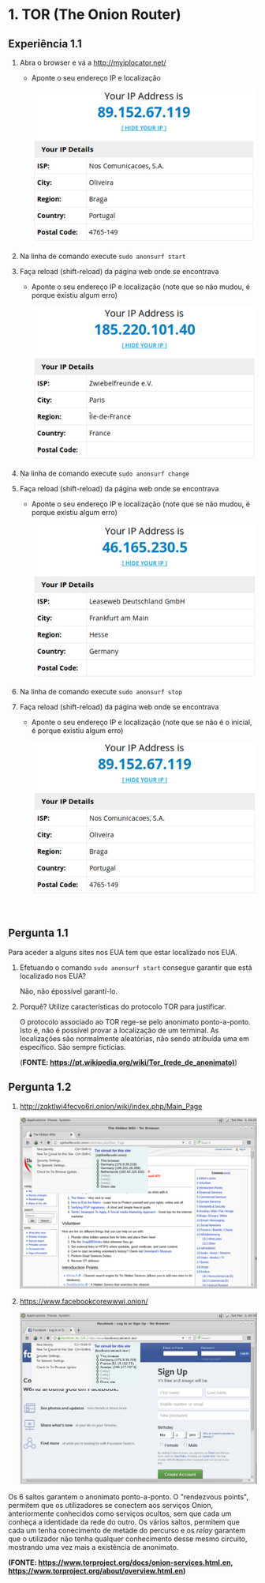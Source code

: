 # 1. TOR (The Onion Router)

## Experiência 1.1

1. Abra o browser e vá a http://myiplocator.net/

   - Aponte o seu endereço IP e localização

        ![alt text](imgs/1.png "IP inicial")


2. Na linha de comando execute ```sudo anonsurf start```

3. Faça reload (shift-reload) da página web onde se encontrava

    - Aponte o seu endereço IP e localização (note que se não mudou, é porque existiu algum erro)

        ![alt text](imgs/2.png "2º IP")


4. Na linha de comando execute ```sudo anonsurf change```

5. Faça reload (shift-reload) da página web onde se encontrava

    - Aponte o seu endereço IP e localização (note que se não mudou, é porque existiu algum erro)

        ![alt text](imgs/3.png "3º IP")


6. Na linha de comando execute ```sudo anonsurf stop```

7. Faça reload (shift-reload) da página web onde se encontrava

    - Aponte o seu endereço IP e localização (note que se não é o inicial, é porque existiu algum erro)

        ![alt text](imgs/4.png "IP final (igual ao inicial)")


<br/>

## Pergunta 1.1

Para aceder a alguns sites nos EUA tem que estar localizado nos EUA.

1. Efetuando o comando ```sudo anonsurf start``` consegue garantir que está localizado nos EUA?

    Não, não épossível garantí-lo.

2. Porquê? Utilize características do protocolo TOR para justificar.

    O protocolo associado ao TOR rege-se pelo anonimato ponto-a-ponto. Isto é, não é possível provar a localização de um terminal. As localizações são normalmente aleatórias, não sendo atribuída uma em específico. São sempre fictícias.
    
    (**FONTE: https://pt.wikipedia.org/wiki/Tor_(rede_de_anonimato)**)


## Pergunta 1.2

1. http://zqktlwi4fecvo6ri.onion/wiki/index.php/Main_Page

    ![alt text](imgs/5.png "Primeiro website")

2. https://www.facebookcorewwwi.onion/

    ![alt text](imgs/6.png "Segundo website")

Os 6 saltos garantem o anonimato ponto-a-ponto. O "rendezvous points", permitem que os utilizadores se conectem aos serviços Onion, anteriormente conhecidos como serviços ocultos, sem que cada um conheça a identidade da rede do outro.
Os vários saltos, permitem que cada um tenha conecimento de metade do percurso e os *relay* garantem que o utilizador não tenha qualquer conhecimento desse mesmo circuito, mostrando uma vez mais a existência de anonimato.

**(FONTE: https://www.torproject.org/docs/onion-services.html.en, https://www.torproject.org/about/overview.html.en)**